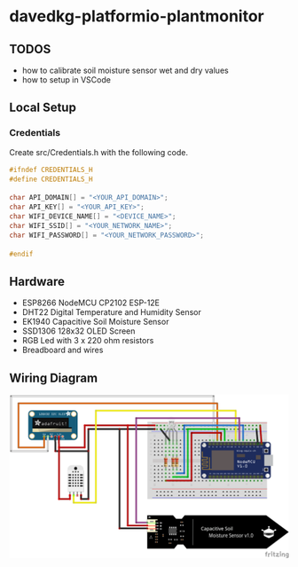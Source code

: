 # davedkg-platformio-plantmonitor

## TODOS

- how to calibrate soil moisture sensor wet and dry values
- how to setup in VSCode

## Local Setup

### Credentials

Create src/Credentials.h with the following code.

```cpp
#ifndef CREDENTIALS_H
#define CREDENTIALS_H

char API_DOMAIN[] = "<YOUR_API_DOMAIN>";
char API_KEY[] = "<YOUR_API_KEY>";
char WIFI_DEVICE_NAME[] = "<DEVICE_NAME>";
char WIFI_SSID[] = "<YOUR_NETWORK_NAME>";
char WIFI_PASSWORD[] = "<YOUR_NETWORK_PASSWORD>";

#endif
```

## Hardware

- ESP8266 NodeMCU CP2102 ESP-12E
- DHT22 Digital Temperature and Humidity Sensor
- EK1940 Capacitive Soil Moisture Sensor
- SSD1306 128x32 OLED Screen
- RGB Led with 3 x 220 ohm resistors
- Breadboard and wires

## Wiring Diagram

![](docs/PlantMonitor_bb.png)